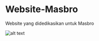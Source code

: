 # Website-Masbro

Website yang didedikasikan untuk Masbro

![alt text](https://cdn.idntimes.com/content-images/post/20230214/foto-cover-01a35d7cd49a944fbe014fa4b531f544_600x400.jpg)
